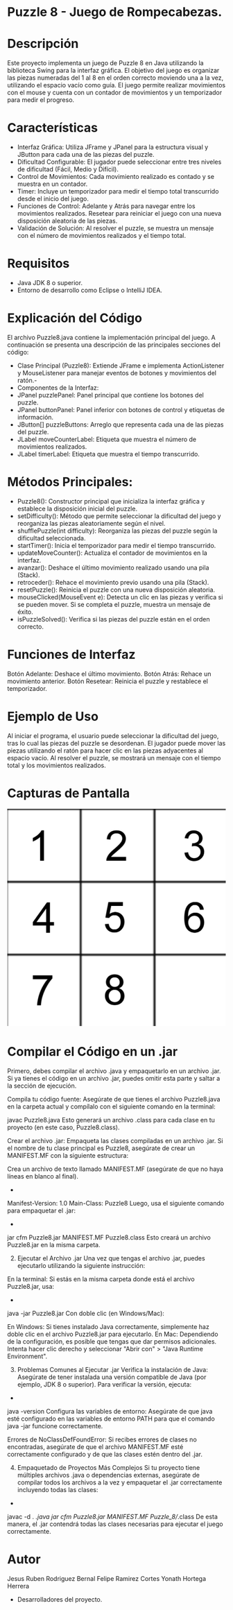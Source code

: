 # Puzzle 8 - Juego de Rompecabezas.

# Descripción

Este proyecto implementa un juego de Puzzle 8 en Java utilizando la biblioteca Swing para la interfaz gráfica. El objetivo del juego es organizar las piezas numeradas del 1 al 8 en el orden correcto moviendo una a la vez, utilizando el espacio vacío como guía. El juego permite realizar movimientos con el mouse y cuenta con un contador de movimientos y un temporizador para medir el progreso.

# Características

- Interfaz Gráfica: Utiliza JFrame y JPanel para la estructura visual y JButton para cada una de las piezas del puzzle.
- Dificultad Configurable: El jugador puede seleccionar entre tres niveles de dificultad (Fácil, Medio y Difícil).
- Control de Movimientos: Cada movimiento realizado es contado y se muestra en un contador.
- Timer: Incluye un temporizador para medir el tiempo total transcurrido desde el inicio del juego.
- Funciones de Control:
Adelante y Atrás para navegar entre los movimientos realizados.
Resetear para reiniciar el juego con una nueva disposición aleatoria de las piezas.
- Validación de Solución: Al resolver el puzzle, se muestra un mensaje con el número de movimientos realizados y el tiempo total.

# Requisitos

- Java JDK 8 o superior.
- Entorno de desarrollo como Eclipse o IntelliJ IDEA.

# Explicación del Código
El archivo Puzzle8.java contiene la implementación principal del juego. A continuación se presenta una descripción de las principales secciones del código:

- Clase Principal (Puzzle8): Extiende JFrame e implementa ActionListener y MouseListener para manejar eventos de botones y movimientos del ratón.- 
- Componentes de la Interfaz:
- JPanel puzzlePanel: Panel principal que contiene los botones del puzzle.
- JPanel buttonPanel: Panel inferior con botones de control y etiquetas de información.
- JButton[] puzzleButtons: Arreglo que representa cada una de las piezas del puzzle.
- JLabel moveCounterLabel: Etiqueta que muestra el número de movimientos realizados.
- JLabel timerLabel: Etiqueta que muestra el tiempo transcurrido.

# Métodos Principales:
- Puzzle8(): Constructor principal que inicializa la interfaz gráfica y establece la disposición inicial del puzzle.
- setDifficulty(): Método que permite seleccionar la dificultad del juego y reorganiza las piezas aleatoriamente según el nivel.
- shufflePuzzle(int difficulty): Reorganiza las piezas del puzzle según la dificultad seleccionada.
- startTimer(): Inicia el temporizador para medir el tiempo transcurrido.
- updateMoveCounter(): Actualiza el contador de movimientos en la interfaz.
- avanzar(): Deshace el último movimiento realizado usando una pila (Stack).
- retroceder(): Rehace el movimiento previo usando una pila (Stack).
- resetPuzzle(): Reinicia el puzzle con una nueva disposición aleatoria.
- mouseClicked(MouseEvent e): Detecta un clic en las piezas y verifica si se pueden mover. Si se completa el puzzle, muestra un mensaje de éxito.
- isPuzzleSolved(): Verifica si las piezas del puzzle están en el orden correcto.

# Funciones de Interfaz
Botón Adelante: Deshace el último movimiento.
Botón Atrás: Rehace un movimiento anterior.
Botón Resetear: Reinicia el puzzle y restablece el temporizador.

# Ejemplo de Uso
Al iniciar el programa, el usuario puede seleccionar la dificultad del juego, tras lo cual las piezas del puzzle se desordenan. El jugador puede mover las piezas utilizando el ratón para hacer clic en las piezas adyacentes al espacio vacío. Al resolver el puzzle, se mostrará un mensaje con el tiempo total y los movimientos realizados.

# Capturas de Pantalla

![Juego Terminado ](Puzzle_8/Img/Juego%20Terminado%20.jpeg)

# Compilar el Código en un .jar
Primero, debes compilar el archivo .java y empaquetarlo en un archivo .jar. Si ya tienes el código en un archivo .jar, puedes omitir esta parte y saltar a la sección de ejecución.

Compila tu código fuente: Asegúrate de que tienes el archivo Puzzle8.java en la carpeta actual y compílalo con el siguiente comando en la terminal:


javac Puzzle8.java
Esto generará un archivo .class para cada clase en tu proyecto (en este caso, Puzzle8.class).

Crear el archivo .jar: Empaqueta las clases compiladas en un archivo .jar. Si el nombre de tu clase principal es Puzzle8, asegúrate de crear un MANIFEST.MF con la siguiente estructura:

Crea un archivo de texto llamado MANIFEST.MF (asegúrate de que no haya líneas en blanco al final).

- 
Manifest-Version: 1.0
Main-Class: Puzzle8
Luego, usa el siguiente comando para empaquetar el .jar:

- 
jar cfm Puzzle8.jar MANIFEST.MF Puzzle8.class
Esto creará un archivo Puzzle8.jar en la misma carpeta.

2. Ejecutar el Archivo .jar
Una vez que tengas el archivo .jar, puedes ejecutarlo utilizando la siguiente instrucción:

En la terminal: Si estás en la misma carpeta donde está el archivo Puzzle8.jar, usa:

- 
java -jar Puzzle8.jar
Con doble clic (en Windows/Mac):

En Windows: Si tienes instalado Java correctamente, simplemente haz doble clic en el archivo Puzzle8.jar para ejecutarlo.
En Mac: Dependiendo de la configuración, es posible que tengas que dar permisos adicionales. Intenta hacer clic derecho y seleccionar "Abrir con" > "Java Runtime Environment".

3. Problemas Comunes al Ejecutar .jar
Verifica la instalación de Java: Asegúrate de tener instalada una versión compatible de Java (por ejemplo, JDK 8 o superior). Para verificar la versión, ejecuta:

- 
java -version
Configura las variables de entorno: Asegúrate de que java esté configurado en las variables de entorno PATH para que el comando java -jar funcione correctamente.

Errores de NoClassDefFoundError: Si recibes errores de clases no encontradas, asegúrate de que el archivo MANIFEST.MF esté correctamente configurado y de que las clases estén dentro del .jar.

4. Empaquetado de Proyectos Más Complejos
Si tu proyecto tiene múltiples archivos .java o dependencias externas, asegúrate de compilar todos los archivos a la vez y empaquetar el .jar correctamente incluyendo todas las clases:

- 
javac -d . *.java
jar cfm Puzzle8.jar MANIFEST.MF Puzzle_8/*.class
De esta manera, el .jar contendrá todas las clases necesarias para ejecutar el juego correctamente.

# Autor
Jesus Ruben Rodriguez Bernal 
Felipe Ramirez Cortes
Yonath Hortega Herrera 

- Desarrolladores del proyecto.
